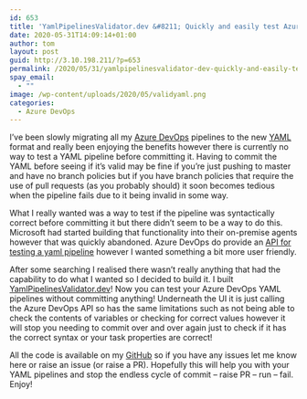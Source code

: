 ```yaml
---
id: 653
title: 'YamlPipelinesValidator.dev &#8211; Quickly and easily test Azure DevOps YAML pipelines'
date: 2020-05-31T14:09:14+01:00
author: tom
layout: post
guid: http://3.10.198.211/?p=653
permalink: /2020/05/31/yamlpipelinesvalidator-dev-quickly-and-easily-test-azure-devops-yaml-pipelines/
spay_email:
  - ""
image: /wp-content/uploads/2020/05/validyaml.png
categories:
  - Azure DevOps
---
```

I&#8217;ve been slowly migrating all my [Azure DevOps](https://azure.microsoft.com/en-us/services/devops/) pipelines to the new [YAML](https://docs.microsoft.com/en-us/azure/devops/pipelines/yaml-schema?view=azure-devops&tabs=schema%2Cparameter-schema) format and really been enjoying the benefits however there is currently no way to test a YAML pipeline before committing it. Having to commit the YAML before seeing if it&#8217;s valid may be fine if you&#8217;re just pushing to master and have no branch policies but if you have branch policies that require the use of pull requests (as you probably should) it soon becomes tedious when the pipeline fails due to it being invalid in some way.

What I really wanted was a way to test if the pipeline was syntactically correct before committing it but there didn&#8217;t seem to be a way to do this. Microsoft had started building that functionality into their on-premise agents however that was quickly abandoned. Azure DevOps do provide an [API for testing a yaml pipeline](https://docs.microsoft.com/en-us/azure/devops/release-notes/2020/sprint-165-update#preview-fully-parsed-yaml-document-without-committing-or-running-the-pipeline) however I wanted something a bit more user friendly. 

After some searching I realised there wasn&#8217;t really anything that had the capability to do what I wanted so I decided to build it. I built [YamlPipelinesValidator.dev](https://yamlpipelinesvalidator.dev/)! Now you can test your Azure DevOps YAML pipelines without committing anything! Underneath the UI it is just calling the Azure DevOps API so has the same limitations such as not being able to check the contents of variables or checking for correct values however it will stop you needing to commit over and over again just to check if it has the correct syntax or your task properties are correct!

All the code is available on my [GitHub](https://github.com/tomaustin700/YAMLPipelineValidator) so if you have any issues let me know here or raise an issue (or raise a PR). Hopefully this will help you with your YAML pipelines and stop the endless cycle of commit &#8211; raise PR &#8211; run &#8211; fail. Enjoy!